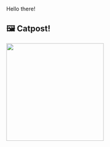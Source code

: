 Hello there!



## 🖼️ Catpost!

<sub>
    <img src="https://cdn2.thecatapi.com/images/cf8.jpg" height="256">
</sub>

